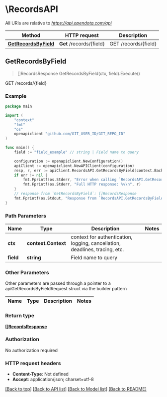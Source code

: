 # \RecordsAPI

All URIs are relative to *https://api.opendota.com/api*

Method | HTTP request | Description
------------- | ------------- | -------------
[**GetRecordsByField**](RecordsAPI.md#GetRecordsByField) | **Get** /records/{field} | GET /records/{field}



## GetRecordsByField

> []RecordsResponse GetRecordsByField(ctx, field).Execute()

GET /records/{field}



### Example

```go
package main

import (
	"context"
	"fmt"
	"os"
	openapiclient "github.com/GIT_USER_ID/GIT_REPO_ID"
)

func main() {
	field := "field_example" // string | Field name to query

	configuration := openapiclient.NewConfiguration()
	apiClient := openapiclient.NewAPIClient(configuration)
	resp, r, err := apiClient.RecordsAPI.GetRecordsByField(context.Background(), field).Execute()
	if err != nil {
		fmt.Fprintf(os.Stderr, "Error when calling `RecordsAPI.GetRecordsByField``: %v\n", err)
		fmt.Fprintf(os.Stderr, "Full HTTP response: %v\n", r)
	}
	// response from `GetRecordsByField`: []RecordsResponse
	fmt.Fprintf(os.Stdout, "Response from `RecordsAPI.GetRecordsByField`: %v\n", resp)
}
```

### Path Parameters


Name | Type | Description  | Notes
------------- | ------------- | ------------- | -------------
**ctx** | **context.Context** | context for authentication, logging, cancellation, deadlines, tracing, etc.
**field** | **string** | Field name to query | 

### Other Parameters

Other parameters are passed through a pointer to a apiGetRecordsByFieldRequest struct via the builder pattern


Name | Type | Description  | Notes
------------- | ------------- | ------------- | -------------


### Return type

[**[]RecordsResponse**](RecordsResponse.md)

### Authorization

No authorization required

### HTTP request headers

- **Content-Type**: Not defined
- **Accept**: application/json; charset=utf-8

[[Back to top]](#) [[Back to API list]](../README.md#documentation-for-api-endpoints)
[[Back to Model list]](../README.md#documentation-for-models)
[[Back to README]](../README.md)

